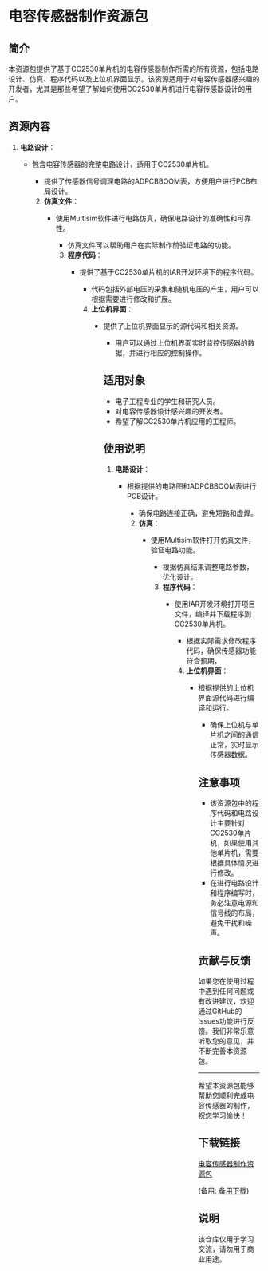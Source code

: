 # 电容传感器制作资源包

## 简介
本资源包提供了基于CC2530单片机的电容传感器制作所需的所有资源，包括电路设计、仿真、程序代码以及上位机界面显示。该资源适用于对电容传感器感兴趣的开发者，尤其是那些希望了解如何使用CC2530单片机进行电容传感器设计的用户。

## 资源内容
1. **电路设计**：
   - 包含电容传感器的完整电路设计，适用于CC2530单片机。
      - 提供了传感器信号调理电路的ADPCBBOOM表，方便用户进行PCB布局设计。

      2. **仿真文件**：
         - 使用Multisim软件进行电路仿真，确保电路设计的准确性和可靠性。
            - 仿真文件可以帮助用户在实际制作前验证电路的功能。

            3. **程序代码**：
               - 提供了基于CC2530单片机的IAR开发环境下的程序代码。
                  - 代码包括外部电压的采集和随机电压的产生，用户可以根据需要进行修改和扩展。

                  4. **上位机界面**：
                     - 提供了上位机界面显示的源代码和相关资源。
                        - 用户可以通过上位机界面实时监控传感器的数据，并进行相应的控制操作。

                        ## 适用对象
                        - 电子工程专业的学生和研究人员。
                        - 对电容传感器设计感兴趣的开发者。
                        - 希望了解CC2530单片机应用的工程师。

                        ## 使用说明
                        1. **电路设计**：
                           - 根据提供的电路图和ADPCBBOOM表进行PCB设计。
                              - 确保电路连接正确，避免短路和虚焊。

                              2. **仿真**：
                                 - 使用Multisim软件打开仿真文件，验证电路功能。
                                    - 根据仿真结果调整电路参数，优化设计。

                                    3. **程序代码**：
                                       - 使用IAR开发环境打开项目文件，编译并下载程序到CC2530单片机。
                                          - 根据实际需求修改程序代码，确保传感器功能符合预期。

                                          4. **上位机界面**：
                                             - 根据提供的上位机界面源代码进行编译和运行。
                                                - 确保上位机与单片机之间的通信正常，实时显示传感器数据。

                                                ## 注意事项
                                                - 该资源包中的程序代码和电路设计主要针对CC2530单片机，如果使用其他单片机，需要根据具体情况进行修改。
                                                - 在进行电路设计和程序编写时，务必注意电源和信号线的布局，避免干扰和噪声。

                                                ## 贡献与反馈
                                                如果您在使用过程中遇到任何问题或有改进建议，欢迎通过GitHub的Issues功能进行反馈。我们非常乐意听取您的意见，并不断完善本资源包。

                                                ---

                                                希望本资源包能够帮助您顺利完成电容传感器的制作，祝您学习愉快！

                                                ## 下载链接
                                                [电容传感器制作资源包](https://pan.quark.cn/s/678434fe7303) 

                                                (备用: [备用下载](https://pan.baidu.com/s/1A5eFcOBx4FLjC2azGvQudg?pwd=1234))

                                                ## 说明

                                                该仓库仅用于学习交流，请勿用于商业用途。
